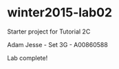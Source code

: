 # winter2015-lab02
Starter project for Tutorial 2C

Adam Jesse - Set 3G - A00860588 

Lab complete!
